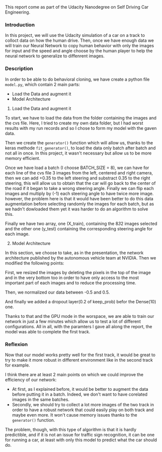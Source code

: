 [image1]: example.png "Trained Agent"
[image2]: data_exploration.png "data_exploration"
This report come as part of the Udacity Nanodegree on Self Driving Car Engineering.

### Introduction

In this project, we will use the Udacity simulation of a car on a track to colloct data on how the human drive. Then, once we have enough data we will train our Neural Network to copy human behavior with only the images for input and the speed and angle choose by the human player to help the neural network to generalize to diffenrent images.


### Description

In order to be able to do behavioral cloning, we have create a python file `model.py`, which contain 2 main parts:

* Load the Data and augment it
* Model Architecture




1. Load the Data and augment it

To start, we have to load the data from the folder containing the images and the cvs file. Here, I tried to create my own data folder, but I had worst results with my run records and so I chose to form my model with the gaven data.

Then we create the `generator()` function which will allow us, thanks to the keras methode `fit_generator()`, to load the data only batch after batch and not all in once. In this project, it wasn't necessary but allow us to be more memory efficient.

Once we have load a batch (I choose BATCH_SIZE = 8), we can have for each line of the cvs file 3 images from the left, centered and right camera, then we can add +0.35 to the left steering and substract 0.35 to the right steering, this will allow us to obtain that the car will go back to the center of the road if it began to take a wrong steering angle. Finally we can flip each images and multiply by (-1) each steering angle to have twice more image. however, the problem here is that it would have been better to do this data augmentation before selecting randomly the images for each batch, but as we hadn't dowloaded them yet it was harder to do an algorithm to solve this.

Finally we have two array, one (X_train), containing the 8*3*2 images selected and the other one (y_test) containing the corresponding steering angle for each image.


2. Model Architecture

In this section, we choose to take, as in the presentation, the network architecture published by the autonomous vehicle team at NVIDIA. Then we modified the following points:

First, we resized the images by deleting the pixels in the top of the image and in the very bottom too in order to have only access to the most important part of each images and to reduce the processing time.

Then, we normalized our data between -0.5 and 0.5.

And finally we added a dropout layer(0.2 of keep_prob) befor the Dense(10) one.

Thanks to that and the GPU mode in the worspace, we are able to train our network in just a few minutes which allow us to test a lot of different configurations. 
All in all, with the paramters I gave all along the report, the model was able to complete the first track.


### Reflexion

Now that our model works pretty well for the first track, it would be great to try to make it more robust in different environment like in the second track for example.

I think there are at least 2 main points on which we could improve the efficiency of our network:

- At first, as I explained before, it would be better to augment the data before putting it in a batch. Indeed, we don't want to have corelated images in the same batches.
- Secondly, we should try to collect a lot more images of the two track in order to have a robust network that could easily play on both track and maybe even more. It won't cause memory issues thanks to the `generator()` function.

The problem, though, with this type of algorithm is that it is hardly predictible, and if it is not an issue for traffic sign recognition, it can be one for running a car, at least with only this model to predict what the car should do.
